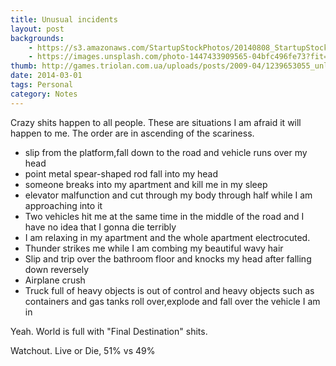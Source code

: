 ```yaml
---
title: Unusual incidents 
layout: post
backgrounds: 
    - https://s3.amazonaws.com/StartupStockPhotos/20140808_StartupStockPhotos/91.jpg
    - https://images.unsplash.com/photo-1447433909565-04bfc496fe73?fit=crop&fm=jpg
thumb: http://games.triolan.com.ua/uploads/posts/2009-04/1239653055_unluck4.jpg
date: 2014-03-01
tags: Personal
category: Notes
---
```

Crazy shits happen to all people. These are situations I am afraid it will happen to me. The order are in ascending of the scariness. 

* slip from the platform,fall down to the road and vehicle runs over my head
* point metal spear-shaped rod fall into my head
* someone breaks into my apartment and kill me in my sleep
* elevator malfunction and cut through my body through half while I am approaching into it
* Two vehicles hit me at the same time in the middle of the road and I have no idea that I gonna die terribly 
* I am relaxing in my apartment and the whole apartment electrocuted.
* Thunder strikes me while I am combing my beautiful wavy hair
* Slip and trip over the bathroom floor and knocks my head after falling down reversely
* Airplane crush
* Truck full of heavy objects is out of control and heavy objects such as containers and gas tanks roll over,explode and fall over the vehicle I am in

Yeah. World is full with  "Final Destination" shits. 

Watchout. Live or Die, 51% vs 49%


